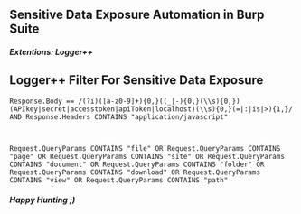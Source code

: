 ## Sensitive Data Exposure Automation in Burp Suite 
#### <em>Extentions: Logger++</em>

    
## Logger++ Filter For Sensitive Data Exposure

    Response.Body == /(?i)([a-z0-9]+){0,}((_|-){0,}(\\s){0,})(APIkey|secret|accesstoken|apiToken|localhost)(\\s){0,}(=|:|is|>){1,}/ AND Response.Headers CONTAINS "application/javascript"
    
    
    
    Request.QueryParams CONTAINS "file" OR Request.QueryParams CONTAINS "page" OR Request.QueryParams CONTAINS "site" OR Request.QueryParams CONTAINS "document" OR Request.QueryParams CONTAINS "folder" OR Request.QueryParams CONTAINS "download" OR Request.QueryParams CONTAINS "view" OR Request.QueryParams CONTAINS "path"
    

<h4><em>Happy Hunting ;) </em><h4>
